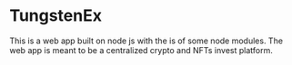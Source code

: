 # TungstenEx
This is a web app built on node js with the is of some node modules. The web app is meant to be a centralized crypto and NFTs invest platform.
